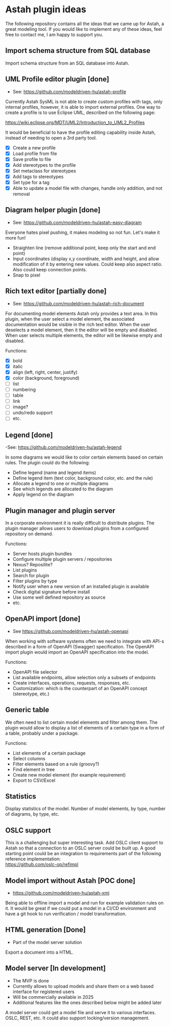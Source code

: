 # Astah plugin ideas

The following repository contains all the ideas that we came up for Astah, a great modeling tool. If you would
like to implement any of these ideas, feel free to contact me, I am happy to support you.

## Import schema structure from SQL database

Import schema structure from an SQL database into Astah.

## UML Profile editor plugin [done]

- See: https://github.com/modeldriven-hu/astah-profile

Currently Astah SysML is not able to create custom profiles with tags, only internal profiles, however, it is able to import external profiles.
One way to create a profile is to use Eclipse UML, described on the following page: 

https://wiki.eclipse.org/MDT/UML2/Introduction_to_UML2_Profiles

It would be beneficial to have the profile editing capability inside Astah, instead of needing to open a 3rd party tool.

- [X] Create a new profile
- [X] Load profile from file
- [X] Save profile to file
- [X] Add stereotypes to the profile
- [X] Set metaclass for stereotypes
- [X] Add tags to stereotypes
- [X] Set type for a tag
- [X] Able to update a model file with changes, handle only addition, and not removal

## Diagram helper plugin [done]

- See: https://github.com/modeldriven-hu/astah-easy-diagram

Everyone hates pixel pushing, it makes modeling so not fun. Let's make it more fun!

- Straighten line (remove additional point, keep only the start and end point)
- Input coordinates (display x,y coordinate, width and height, and allow modification of it by entering new values. Could keep also aspect ratio. Also could keep connection points.
- Snap to pixel
  
## Rich text editor [partially done]

- See: https://github.com/modeldriven-hu/astah-rich-document

For documenting model elements Astah only provides a text area. In this plugin, when the user select a model element, the
associated documentation would be visible in the rich text editor. When the user deselects a model element, then it the 
editor will be empty and disabled. When user selects multiple elements, the editor will be likewise empty and disabled.

Functions:
- [x] bold
- [x] italic
- [x] align (left, right, center, justify)
- [x] color (background, foreground)
- [ ] list
- [ ] numbering
- [ ] table
- [ ] link
- [ ] image?
- [ ] undo/redo support
- [ ] etc.

## Legend [done]

-See: https://github.com/modeldriven-hu/astah-legend

In some diagrams we would like to color certain elements based on certain rules. The plugin could do the following:

- Define legend (name and legend items)
- Define legend item (text color, background color, etc. and the rule)
- Allocate a legend to one or multiple diagrams
- See which legends are allocated to the diagram
- Apply legend on the diagram

## Plugin manager and plugin server

In a corporate environment it is really difficult to distribute plugins. The plugin manager allows users to download plugins
from a configured repository on demand.

Functions:
- Server hosts plugin bundles
- Configure multiple plugin servers / repositories
- Nexus? Reposilite? 
- List plugins
- Search for plugin
- Filter plugins by type
- Notify user when a new version of an installed plugin is available
- Check digital signature before install
- Use some well defined repository as source
- etc.

## OpenAPI import [done]

- See https://github.com/modeldriven-hu/astah-openapi

When working with software systems often we need to integrate with API-s described in a form of OpenAPI (Swagger) specification. The 
OpenAPI import plugin would import an OpenAPI specification into the model.

Functions:
- OpenAPI file selector
- List available endpoints, allow selection only a subsets of endpoints
- Create interfaces, operations, requests, responses, etc.
- Customization: which is the counterpart of an OpenAPI concept (stereotype, etc.)

## Generic table

We often need to list certain model elements and filter among them. The plugin would allow to display a list of elements of a certain 
type in a form of a table, probably under a package. 

Functions:
- List elements of a certain package
- Select columns
- Filter elements based on a rule (groovy?)
- Find element in tree
- Create new model element (for example requirement)
- Export to CSV/Excel

## Statistics

Display statistics of the model. Number of model elements, by type, number of diagrams, by type, etc.

## OSLC support

This is a challenging but super interesting task. Add OSLC client support to Astah so that a connection to an OSLC server could
be built up. A good starting point could be an integration to requirements part of the following reference implementation:  
https://github.com/oslc-op/refimpl

## Model import without Astah [POC done]

- https://github.com/modeldriven-hu/astah-xmi

Being able to offline import a model and run for example validation rules on it. It would be great if we could put a model in a
CI/CD environment and have a git hook to run verification / model transformation.

## HTML generation [Done]

- Part of the model server solution

Export a document into a HTML.

## Model server [In development]

- The MVP is done
- Currently allows to upload models and share them on a web based interface for registered users
- Will be commercially available in 2025
- Additional features like the ones described below might be added later

A model server could get a model file and serve it to various interfaces. OSLC, REST, etc. 
It could also support locking/version management.

